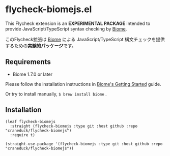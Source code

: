 
# flycheck-biomejs.el

This Flycheck extension is an **EXPERIMENTAL PACKAGE** intended to provide JavaScript/TypeScript syntax checking by [Biome](https://biomejs.dev/).

このFlycheck拡張は [Biome](https://biomejs.dev/) による JavaScript/TypeScript 構文チェックを提供するための**実験的パッケージ**です。

## Requirements

* Biome 1.7.0 or later

Please follow the installation instructions in [Biome's Getting Started](https://biomejs.dev/guides/getting-started/) guide.

Or try to install manually, `$ brew install biome` .

## Installation

``` emacs-lisp
(leaf flycheck-biomejs
  :straight (flycheck-biomejs :type git :host github :repo "craneduck/flycheck-biomejs")
  :require t)
```

``` emacs-lisp
(straight-use-package '(flycheck-biomejs :type git :host github :repo "craneduck/flycheck-biomejs"))
```

